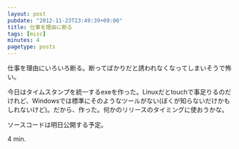 ```yaml
---
layout: post
pubdate: "2012-11-23T23:49:39+09:00"
title: 仕事を理由に断る
tags: [misc]
minutes: 4
pagetype: posts
---
```

仕事を理由にいろいろ断る。断ってばかりだと誘われなくなってしまいそうで怖い。

今日はタイムスタンプを統一するexeを作った。Linuxだとtouchで事足りるのだけれど、Windowsでは標準にそのようなツールがない(ぼくが知らないだけかもしれないけど)。だから、作った。何かのリリースのタイミングに使おうかな。

ソースコードは明日公開する予定。

4 min.
